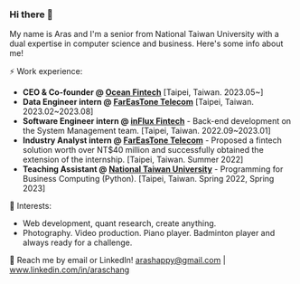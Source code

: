 ### Hi there 👋

My name is Aras and I'm a senior from National Taiwan University with a dual expertise in computer science and business. Here's some info about me!

⚡ Work experience:

* **CEO & Co-founder @ [Ocean Fintech](https://oceanfin.tech)** [Taipei, Taiwan. 2023.05~]<br>
* **Data Engineer intern @ [FarEasTone Telecom](https://corporate.fetnet.net/content/corp/en/index.html)** [Taipei, Taiwan. 2023.02~2023.08]<br>
* **Software Engineer intern @ [inFlux Fintech](https://www.influxfin.com/)** - Back-end development on the System Management team. [Taipei, Taiwan. 2022.09~2023.01]<br>
* **Industry Analyst intern @ [FarEasTone Telecom](https://corporate.fetnet.net/content/corp/en/index.html)** - Proposed a fintech solution worth over NT$40 million and successfully obtained the extension of the internship. [Taipei, Taiwan. Summer 2022]<br>
* **Teaching Assistant @ [National Taiwan University](https://www.ntu.edu.tw/english/)** - Programming for Business Computing (Python). [Taipei, Taiwan. Spring 2022, Spring 2023]


🌱 Interests:

* Web development, quant research, create anything.<br>
* Photography. Video production. Piano player. Badminton player and always ready for a challenge.

💬 Reach me by email or LinkedIn! arashappy@gmail.com | www.linkedin.com/in/araschang
